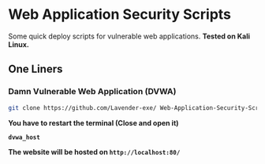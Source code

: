 # Web Application Security Scripts

Some quick deploy scripts for vulnerable web applications. <b>Tested on Kali Linux.</b>

## One Liners

### Damn Vulnerable Web Application (DVWA)
```bash
git clone https://github.com/Lavender-exe/ Web-Application-Security-Scripts && sudo bash  Web-Application-Security-Scripts/dvwa_install.sh
```

<b>You have to restart the terminal (Close and open it)

```bash
dvwa_host
```

The website will be hosted on `http://localhost:80/`
